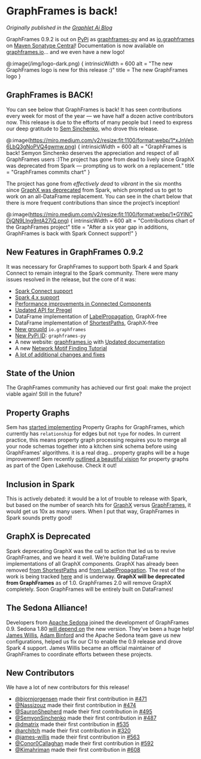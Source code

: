 <meta itemprop="blogTitle" content="GraphFrames is back!">
<meta itemprop="blogDatePublished" content="2025-08-26T12:00:00">
<meta itemprop="blogSummary" content="GraphFrames is back: new contributors, new logo, new documentation, new Spark Connect support, and more!">
<meta itemprop="blogAuthors" content="Russell Jurney">

# GraphFrames is back!

*Originally published in the [Graphlet Ai Blog](https://blog.graphlet.ai/graphframes-is-back-with-v0-9-2-5773d55d3291)*

GraphFrames 0.9.2 is out on [PyPi](https://pypi.org/project/graphframes-py/) as [graphframes-py](https://pypi.org/project/graphframes-py/) and as [io.graphframes](https://central.sonatype.com/namespace/io.graphframes) on [Maven Sonatype Central](https://central.sonatype.com/search?q=io.graphframes)! Documentation is now available on [graphframes.io](https://graphframes.io/)… and we even have a new logo!

@:image(/img/logo-dark.png) {
  intrinsicWidth = 600
  alt = "The new GraphFrames logo is new for this release :)"
  title = The new GraphFrames logo
}

## GraphFrames is BACK!

You can see below that GraphFrames is back! It has seen contributions every week for most of the year — we have half a dozen active contributors now. This release is due to the efforts of many people but I need to express our deep gratitude to [Sem Sinchenko](https://www.linkedin.com/in/semyon-a-sinchenko/), who drove this release.

@:image(https://miro.medium.com/v2/resize:fit:1100/format:webp/1*xJnVeh6LbQ3gNoPVQ4gwmw.png) {
  intrinsicWidth = 600
  alt = "GraphFrames is back! Semyon Sinchenko deserves the appreciation and respect of all GraphFrames users :)The project has gone from dead to lively since GraphX was deprecated from Spark — prompting us to work on a replacement."
  title = "GraphFrames commits chart"
}

The project has gone from *effectively dead* to *vibrant* in the six months since [GraphX was deprecated](https://lists.apache.org/thread/qrvo6xrt8zvp5ss73z5spt9q89r0htwo) from Spark, which prompted us to get to work on an all-DataFrame replacement. You can see in the chart below that there is more frequent contributions than since the project’s inception!

@:image(https://miro.medium.com/v2/resize:fit:1100/format:webp/1*GYINCDjQN9LIng9ntA27iQ.png) {
  intrinsicWidth = 600
  alt = "Contributions chart of the GraphFrames project"
  title = "After a six year gap in additions, GraphFrames is back with Spark Connect support!"
}

## New Features in GraphFrames 0.9.2

It was necessary for GraphFrames to support both Spark 4 and Spark Connect to remain integral to the Spark community. There were many issues resolved in the release, but the core of it was:

- [Spark Connect support](https://github.com/graphframes/graphframes/pull/506)
- [Spark 4.x support](https://github.com/graphframes/graphframes/pull/608)
- [Performance improvements in Connected Components](https://github.com/graphframes/graphframes/pull/552)
- [Updated API for Pregel](https://github.com/graphframes/graphframes/issues?q=is%3Aissue+state%3Aclosed+Pregel)
- DataFrame implementation of [LabelPropagation](https://graphframes.io/api/scaladoc/org/graphframes/lib/LabelPropagation.html), GraphX-free
- DataFrame implementation of [ShortestPaths](https://graphframes.io/api/scaladoc/org/graphframes/lib/ShortestPaths.html), GraphX-free
- [New groupId](https://central.sonatype.com/namespace/io.graphframes) `io.graphframes`
- [New PyPi ID](https://pypi.org/project/graphframes-py/): `graphframes-py`
- A new website: [graphframes.io](https://graphframes.io/) with [Updated documentation](https://graphframes.io/)
- A new [Network Motif Finding Tutorial](/03-tutorials/02-motif-tutorial.md)
- [A lot of additional changes and fixes](https://github.com/graphframes/graphframes/releases/tag/v0.9.0)

## State of the Union

The GraphFrames community has achieved our first goal: make the project viable again! Still in the future?

## Property Graphs

Sem has [started implementing](https://github.com/graphframes/graphframes/pull/613) Property Graphs for GraphFrames, which currently has `relationship` for edges but not `type` for nodes. In current practice, this means property graph processing requires you to merge all your node schemas together into a kitchen sink schema before using GraphFrames’ algorithms. it is a real drag… property graphs will be a huge improvement! Sem recently [outlined a beautiful vision](https://semyonsinchenko.github.io/ssinchenko/post/dreams-about-graph-in-lakehouse/) for property graphs as part of the Open Lakehouse. Check it out!

## Inclusion in Spark

This is actively debated: it would be a lot of trouble to release with Spark, but based on the number of search hits for [GraphX](https://www.google.com/search?q=GraphX) versus [GraphFrames](https://www.google.com/search?q=GraphFrames), it would get us 10x as many users. When I put that way, GraphFrames in Spark sounds pretty good!

## GraphX is Deprecated

Spark deprecating GraphX was the call to action that led us to revive GraphFrames, and we heard it well. We’re building DataFrame implementations of all GraphX components. GraphX has already been removed [from ShortestPaths](https://github.com/graphframes/graphframes/pull/587) and [from LabelPropagation](https://graphframes.io/api/python/graphframes.html#graphframes.GraphFrame.labelPropagation). The rest of the work is being tracked [here](https://github.com/graphframes/graphframes/issues/556) and is underway. **GraphX will be deprecated from GraphFrames** as of 1.0. GraphFrames 2.0 will remove GraphX completely. Soon GraphFrames will be entirely built on DataFrames!

## The Sedona Alliance!

Developers from [Apache Sedona](https://sedona.apache.org/latest/) joined the development of GraphFrames 0.9. Sedona 1.80 [will depend on](https://github.com/apache/sedona/pull/2098) the new version. They’ve been a huge help! [James Willis](https://www.linkedin.com/in/james-willis/), [Adam Binford](https://www.linkedin.com/in/adam-binford-a10b0321/) and the Apache Sedona team gave us new configurations, helped us fix our CI to enable the 0.9 release and drove Spark 4 support. James Willis became an official maintainer of GraphFrames to coordinate efforts between these projects.

## New Contributors

We have a lot of new contributors for this release!

- [@bjornjorgensen](github.com/bjornjorgensen) made their first contribution in [#471](https://github.com/graphframes/graphframes/pull/471)
- [@Nassizouz](github.com/Nassizouz) made their first contribution in [#474](https://github.com/graphframes/graphframes/pull/474)
- [@SauronShepherd](github.com/SauronShepherd) made their first contribution in [#495](https://github.com/graphframes/graphframes/pull/495)
- [@SemyonSinchenko](github.com/SemyonSinchenko) made their first contribution in [#487](https://github.com/graphframes/graphframes/pull/487)
- [@dmatrix](github.com/dmatrix) made their first contribution in [#535](https://github.com/graphframes/graphframes/pull/535)
- [@architch](github.com/architch) made their first contribution in [#320](https://github.com/graphframes/graphframes/pull/320)
- [@james-willis](github.com/james-willis) made their first contribution in [#563](https://github.com/graphframes/graphframes/pull/563)
- [@Conor0Callaghan](github.com/@Conor0Callaghan) made their first contribution in [#592](https://github.com/graphframes/graphframes/pull/592) 
- [@Kimahriman](@Kimahriman) made their first contribution in [#608](https://github.com/graphframes/graphframes/pull/608)